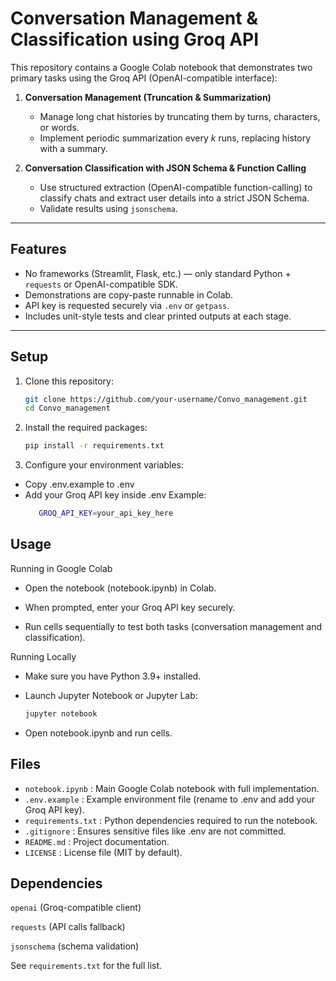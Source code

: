 # Conversation Management & Classification using Groq API

This repository contains a Google Colab notebook that demonstrates two primary tasks using the Groq API (OpenAI-compatible interface):

1. **Conversation Management (Truncation & Summarization)**  
   - Manage long chat histories by truncating them by turns, characters, or words.  
   - Implement periodic summarization every *k* runs, replacing history with a summary.  

2. **Conversation Classification with JSON Schema & Function Calling**  
   - Use structured extraction (OpenAI-compatible function-calling) to classify chats and extract user details into a strict JSON Schema.  
   - Validate results using `jsonschema`.  

---

## Features

- No frameworks (Streamlit, Flask, etc.) — only standard Python + `requests` or OpenAI-compatible SDK.  
- Demonstrations are copy-paste runnable in Colab.  
- API key is requested securely via `.env` or `getpass`.  
- Includes unit-style tests and clear printed outputs at each stage.  

---

## Setup

1. Clone this repository:
   ```bash
   git clone https://github.com/your-username/Convo_management.git
   cd Convo_management
2. Install the required packages:
   ```bash 
   pip install -r requirements.txt

3. Configure your environment variables:

 -  Copy .env.example to .env
 -  Add your Groq API key inside .env
Example:
    ```bash
       GROQ_API_KEY=your_api_key_here

## Usage
Running in Google Colab

- Open the notebook (notebook.ipynb) in Colab.

- When prompted, enter your Groq API key securely.

- Run cells sequentially to test both tasks (conversation management and classification).

Running Locally

- Make sure you have Python 3.9+ installed.

- Launch Jupyter Notebook or Jupyter Lab:
  ```bash
  jupyter notebook

- Open notebook.ipynb and run cells.
## Files

- `notebook.ipynb` :	Main Google Colab notebook with full implementation.
- `.env.example` :	Example environment file (rename to .env and add your Groq API key).
- `requirements.txt` : 	Python dependencies required to run the notebook.
- `.gitignore` :	Ensures sensitive files like .env are not committed.
- `README.md` :	Project documentation.
- `LICENSE` : 	License file (MIT by default).

## Dependencies

`openai` (Groq-compatible client)

`requests` (API calls fallback)

`jsonschema` (schema validation)

See `requirements.txt` for the full list.

